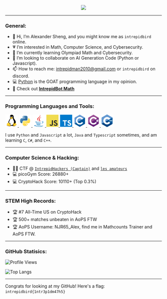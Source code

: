 <p align="center">
    <img src="https://readme-typing-svg.demolab.com/?lines=👋+Hi,+I'm+IntrepidBird!" /></a>
</p>

--------------------------------------------------------------------------------------------------------------------------------------------------------------------------------------------------------------------

### General:
- 👋 Hi, I’m Alexander Sheng, and you might know me as `intrepidbird` online.
- 💗 I’m interested in Math, Computer Science, and Cybersecurity.
- 🤔 I’m currently learning Olympiad Math and Cybersecurity.
- 💞️ I’m looking to collaborate on AI Generation Code (Python or Javascript).
- 📫 How to reach me: intrepidman2010@gmail.com or `intrepidbird` on discord.
- 💻 [Python](https://python.org) is the GOAT programming language in my opinion.
- 🤖 Check out [**IntrepidBot Math**](https://github.com/intrepidbird/intrepidbot)
--------------------------------------------------------------------------------------------------------------------------------------------------------------------------------------------------------------------

<h3 align="left">Programming Languages and Tools:</h3>
<p align="left"> <a href="https://www.linux.org/" target="_blank" rel="noreferrer"> <img src="https://raw.githubusercontent.com/devicons/devicon/master/icons/linux/linux-original.svg" alt="linux" width="40" height="40"/> </a> <a href="https://www.python.org" target="_blank" rel="noreferrer"> <img src="https://raw.githubusercontent.com/devicons/devicon/master/icons/python/python-original.svg" alt="python" width="40" height="40"/> </a> <a href="https://www.java.com" target="_blank" rel="noreferrer"> <img src="https://raw.githubusercontent.com/devicons/devicon/master/icons/java/java-original.svg" alt="java" width="40" height="40"/> </a> <a href="https://developer.mozilla.org/en-US/docs/Web/JavaScript" target="_blank" rel="noreferrer"> <img src="https://raw.githubusercontent.com/devicons/devicon/master/icons/javascript/javascript-original.svg" alt="javascript" width="40" height="40"/> </a>  <a href="https://www.typescriptlang.org/" target="_blank" rel="noreferrer"> <img src="https://raw.githubusercontent.com/devicons/devicon/master/icons/typescript/typescript-original.svg" alt="typescript" width="40" height="40"/> </a> <a href="https://www.cprogramming.com/" target="_blank" rel="noreferrer"> <img src="https://raw.githubusercontent.com/devicons/devicon/master/icons/c/c-original.svg" alt="c" width="40" height="40"/> </a> <a href="https://www.w3schools.com/cs/" target="_blank" rel="noreferrer"> <img src="https://raw.githubusercontent.com/devicons/devicon/master/icons/csharp/csharp-original.svg" alt="csharp" width="40" height="40"/> </a> <a href="https://www.w3schools.com/cpp/" target="_blank" rel="noreferrer"> <img src="https://raw.githubusercontent.com/devicons/devicon/master/icons/cplusplus/cplusplus-original.svg" alt="cplusplus" width="40" height="40"/> </a> </p>

I use `Python` and `Javascript` a lot, `Java` and `Typescript` sometimes, and am learning `C`, `C#`, and `C++`.

--------------------------------------------------------------------------------------------------------------------------------------------------------------------------------------------------------------------

### Computer Science & Hacking:

- 👨‍💻 CTF @ [`IntrepidHackers (Captain)`](https://sites.google.com/view/intrepidhackers) and [`les amateurs`](https://amateurs.team)
- 💻 picoGym Score: 26880+
- 💻 CryptoHack Score: 10110+ (Top 0.3%)

--------------------------------------------------------------------------------------------------------------------------------------------------------------------------------------------------------------------

### STEM High Records:

- 🏆 #7 All-Time US on CryptoHack
- 🏆 500+ matches unbeaten in AoPS FTW
- 🏆 AoPS Username: NJR65_Alex, find me in Mathcounts Trainer and AoPS FTW.

--------------------------------------------------------------------------------------------------------------------------------------------------------------------------------------------------------------------

### GitHub Statisics:

![Profile Views](https://komarev.com/ghpvc/?username=realrealAlexS)

![Top Langs](https://github-readme-stats.vercel.app/api/top-langs/?username=intrepidbird&layout=compact&theme=blueberry)

--------------------------------------------------------------------------------------------------------------------------------------------------------------------------------------------------------------------

Congrats for looking at my GitHub! Here's a flag: `intrepidbird{1ntr3p1dm47h5}`

<!---
realrealAlexS/realrealAlexS is a ✨ special ✨ repository because its `README.md` (this file) appears on your GitHub profile.
You can click the Preview link to take a look at your changes.
--->
